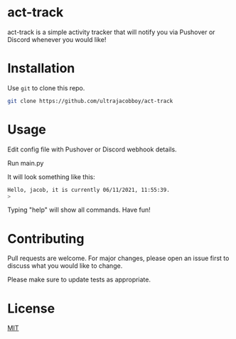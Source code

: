 # act-track
act-track is a simple activity tracker that will notify you via Pushover or Discord whenever you would like!

# Installation
Use `git` to clone this repo.

```bash
git clone https://github.com/ultrajacobboy/act-track
```

# Usage
Edit config file with Pushover or Discord webhook details.

Run main.py

It will look something like this:
```bash
Hello, jacob, it is currently 06/11/2021, 11:55:39.
>
```
Typing "help" will show all commands. Have fun!

# Contributing
Pull requests are welcome. For major changes, please open an issue first to discuss what you would like to change.

Please make sure to update tests as appropriate.

# License
[MIT](https://choosealicense.com/licenses/mit/)
